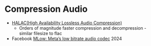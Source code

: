 Compression Audio
=================

* [HALAC(High Availability Lossless Audio Compression)](https://hydrogenaud.io/index.php/topic,125248.0.html?PHPSESSID=su12fvq4ar7cordpr8p1uoa7p0)
    * Orders of magnitude faster compression and decompression - similar filesize to flac
* Facebook [MLow: Meta’s low bitrate audio codec](https://engineering.fb.com/2024/06/13/web/mlow-metas-low-bitrate-audio-codec/) 2024
